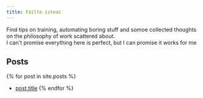 ```yaml
---
title: Fáilte isteaċ
---
```


Find tips on training, automating boring stuff and somoe collected thoughts on the philosophy of work scattered about.  
I can't promise everything here is perfect, but I can promise it works for me

## Posts
{% for post in site.posts %}
- [post.title](post.url)
{% endfor %}
